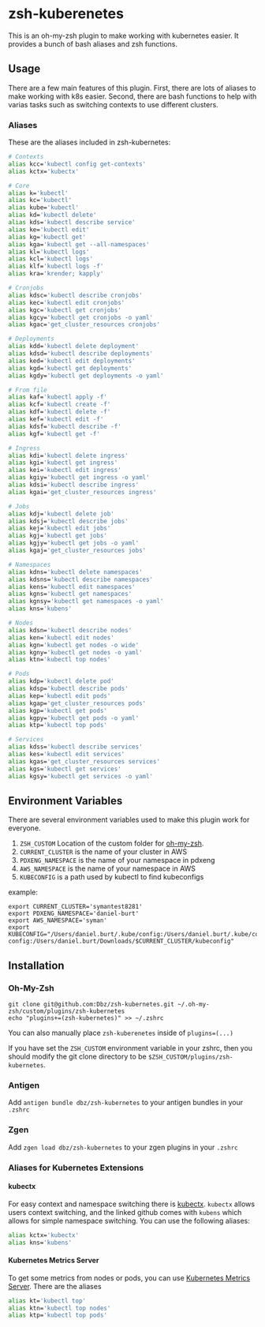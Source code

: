 # zsh-kuberenetes

This is an oh-my-zsh plugin to make working with kubernetes easier. It provides a bunch of bash aliases and zsh functions.

## Usage

There are a few main features of this plugin. First, there are lots of aliases to make working with k8s easier. Second, there are bash functions to help with varias tasks such as switching contexts to use different clusters.

### Aliases

These are the aliases included in zsh-kubernetes:

```bash
# Contexts
alias kcc='kubectl config get-contexts'
alias kctx='kubectx'

# Core
alias k='kubectl'
alias kc='kubectl'
alias kube='kubectl'
alias kd='kubectl delete'
alias kds='kubectl describe service'
alias ke='kubectl edit'
alias kg='kubectl get'
alias kga='kubectl get --all-namespaces'
alias kl='kubectl logs'
alias kcl='kubectl logs'
alias klf='kubectl logs -f'
alias kra='krender; kapply'

# Cronjobs
alias kdsc='kubectl describe cronjobs'
alias kec='kubectl edit cronjobs'
alias kgc='kubectl get cronjobs'
alias kgcy='kubectl get cronjobs -o yaml'
alias kgac='get_cluster_resources cronjobs'

# Deployments
alias kdd='kubectl delete deployment'
alias kdsd='kubectl describe deployments'
alias ked='kubectl edit deployments'
alias kgd='kubectl get deployments'
alias kgdy='kubectl get deployments -o yaml'

# From file
alias kaf='kubectl apply -f'
alias kcf='kubectl create -f'
alias kdf='kubectl delete -f'
alias kef='kubectl edit -f'
alias kdsf='kubectl describe -f'
alias kgf='kubectl get -f'

# Ingress
alias kdi='kubectl delete ingress'
alias kgi='kubectl get ingress'
alias kei='kubectl edit ingress'
alias kgiy='kubectl get ingress -o yaml'
alias kdsi='kubectl describe ingress'
alias kgai='get_cluster_resources ingress'

# Jobs
alias kdj='kubectl delete job'
alias kdsj='kubectl describe jobs'
alias kej='kubectl edit jobs'
alias kgj='kubectl get jobs'
alias kgjy='kubectl get jobs -o yaml'
alias kgaj='get_cluster_resources jobs'

# Namespaces
alias kdns='kubectl delete namespaces'
alias kdsns='kubectl describe namespaces'
alias kens='kubectl edit namespaces'
alias kgns='kubectl get namespaces'
alias kgnsy='kubectl get namespaces -o yaml'
alias kns='kubens'

# Nodes
alias kdsn='kubectl describe nodes'
alias ken='kubectl edit nodes'
alias kgn='kubectl get nodes -o wide'
alias kgny='kubectl get nodes -o yaml'
alias ktn='kubectl top nodes'

# Pods
alias kdp='kubectl delete pod'
alias kdsp='kubectl describe pods'
alias kep='kubectl edit pods'
alias kgap='get_cluster_resources pods'
alias kgp='kubectl get pods'
alias kgpy='kubectl get pods -o yaml'
alias ktp='kubectl top pods'

# Services
alias kdss='kubectl describe services'
alias kes='kubectl edit services'
alias kgas='get_cluster_resources services'
alias kgs='kubectl get services'
alias kgsy='kubectl get services -o yaml'
```

## Environment Variables

There are several environment variables used to make this plugin work for everyone.

1. `ZSH_CUSTOM` Location of the custom folder for [oh-my-zsh](https://github.com/robbyrussell/oh-my-zsh).
2. `CURRENT_CLUSTER` is the name of your cluster in AWS
3. `PDXENG_NAMESPACE` is the name of your namespace in pdxeng
4. `AWS_NAMESPACE` is the name of your namespace in AWS
5. `KUBECONFIG` is a path used by kubectl to find kubeconfigs

example:

```
export CURRENT_CLUSTER='symantest8281'
export PDXENG_NAMESPACE='daniel-burt'
export AWS_NAMESPACE='syman'
export KUBECONFIG="/Users/daniel.burt/.kube/config:/Users/daniel.burt/.kube/configs/aws-config:/Users/daniel.burt/Downloads/$CURRENT_CLUSTER/kubeconfig"
```

## Installation

### Oh-My-Zsh

```
git clone git@github.com:Dbz/zsh-kubernetes.git ~/.oh-my-zsh/custom/plugins/zsh-kubernetes
echo "plugins+=(zsh-kubernetes)" >> ~/.zshrc
```

You can also manually place `zsh-kuberenetes` inside of `plugins=(...)`

If you have set the `ZSH_CUSTOM` environment variable in your zshrc, then you should modify the git clone directory to be `$ZSH_CUSTOM/plugins/zsh-kubernetes`.

### Antigen

Add `antigen bundle dbz/zsh-kubernetes` to your antigen bundles in your `.zshrc`

### Zgen

Add `zgen load dbz/zsh-kubernetes` to your zgen plugins in your `.zshrc`

### Aliases for Kubernetes Extensions

#### kubectx
For easy context and namespace switching there is
[kubectx](https://github.com/ahmetb/kubectx). `kubectx` allows users context
switching, and the linked github comes with `kubens` which allows for simple
namespace switching. You can use the following aliases:

```bash
alias kctx='kubectx'
alias kns='kubens'
```
#### Kubernetes Metrics Server

To get some metrics from nodes or pods, you can use [Kubernetes Metrics
Server](https://github.com/kubernetes-incubator/metrics-server). There are 
the aliases

```bash
alias kt='kubectl top'
alias ktn='kubectl top nodes'
alias ktp='kubectl top pods'
```
